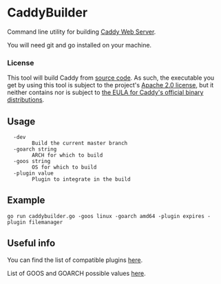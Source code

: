 # CaddyBuilder
Command line utility for building [Caddy Web Server](https://github.com/mholt/caddy).

You will need git and go installed on your machine.

### License

This tool will build Caddy from [source code](https://github.com/mholt/caddy). As such, the executable you get by using this tool is subject to the project's [Apache 2.0 license](https://github.com/mholt/caddy/blob/master/LICENSE.txt), but it neither contains nor is subject to [the EULA for Caddy's official binary distributions](https://github.com/mholt/caddy/blob/master/dist/EULA.txt).

## Usage
```
  -dev
        Build the current master branch
  -goarch string
        ARCH for which to build
  -goos string
        OS for which to build
  -plugin value
        Plugin to integrate in the build
```

## Example
```
go run caddybuilder.go -goos linux -goarch amd64 -plugin expires -plugin filemanager
```

## Useful info
You can find the list of compatible plugins [here](https://github.com/mholt/caddy/blob/baf6db5b570e36ea2fee30d50f879255a5895370/caddyhttp/httpserver/plugin.go#L448).

List of GOOS and GOARCH possible values [here](https://github.com/golang/go/blob/master/src/go/build/syslist.go).
